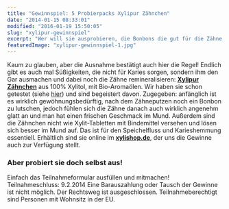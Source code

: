 ```yaml
---
title: "Gewinnspiel: 5 Probierpacks Xylipur Zähnchen"
date: "2014-01-15 08:33:01"
modified: "2016-01-19 15:50:05"
slug: "xylipur-gewinnspiel"
excerpt: "Wer will sie ausprobieren, die Bonbons die gut für die Zähne sind? Wir verlosen für 5 Zähnchen Packages im Wert von à 20,-. Teilnahmeschluss: 9.2.2014"
featuredImage: "xylipur-gewinnspiel-1.jpg"
---
```


Kaum zu glauben, aber die Ausnahme bestätigt auch hier die Regel! Endlich gibt es auch mal Süßigkeiten, die nicht für Karies sorgen, sondern ihm den Gar ausmachen und dabei noch die Zähne remineralisieren: **[Xylipur Zähnchen](http://www.xylishop.de/Zaehnchen-Xylit-Bonbons:::14.html)** aus 100% Xylitol, mit Bio-Aromaölen. Wir haben sie schon getestet (siehe [hier](https://www.veganblatt.com/xylit-zahnpflege-bonbons)) und sind begeistert davon. Zugegeben: anfänglich ist es wirklich gewöhnungsbedürftig, nach dem Zähneputzen noch ein Bonbon zu lutschen, jedoch fühlen sich die Zähne danach auch wirklich angenehm glatt an und man hat einen frischen Geschmack im Mund. Außerdem sind die Zähnchen nicht wie Xylit-Tabletten mit Bindemittel versehen und lösen sich besser im Mund auf. Das ist für den Speichelfluss und Karieshemmung essentiell. Erhältlich sind sie online im **[xylishop.de](http://www.xylishop.de/Zaehnchen-Xylit-Bonbons:::14.html)**, der uns die Gewinne auch zur Verfügung stellt.

### Aber probiert sie doch selbst aus!

Einfach das Teilnahmeformular ausfüllen und mitmachen! Teilnahmeschluss: 9.2.2014 Eine Barauszahlung oder Tausch der Gewinne ist nicht möglich. Der Rechtsweg ist ausgeschlossen. Teilnahmeberechtigt sind Personen mit Wohnsitz in der EU.